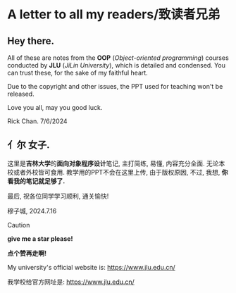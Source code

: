 # A letter to all my readers/致读者兄弟

## **Hey there.**

All of these are notes from the **OOP** (*Object-oriented programming*) courses conducted by **JLU** (*JiLin University*), which is detailed and condensed. You can trust these, for the sake of my faithful heart.

Due to the copyright and other issues, the PPT used for teaching won't be released. 

Love you all, may you good luck.



Rick Chan. 7/6/2024



## **亻尔 女子.** 

这里是**吉林大学**的**面向对象程序设计**笔记, 主打简练, 易懂, 内容充分全面. 无论本校或者外校皆可食用. 教学用的PPT不会在这里上传, 由于版权原因, 不过, 我想, **你看我的笔记就足够了.**

最后, 祝各位同学学习顺利, 通关愉快!



穆子城, 2024.7.16



> [!caution]
>
> **give me a star please!**
>
> **点个赞再走啊!**

 

My university's official website is: https://www.jlu.edu.cn/

 我学校给官方网址是: https://www.jlu.edu.cn/

